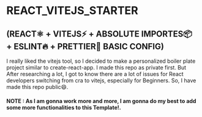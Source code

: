 # REACT_VITEJS_STARTER 
## (REACT⚛️ + VITEJS⚡️ + ABSOLUTE IMPORTES📦 + ESLINT🔥 + PRETTIER🦋 BASIC CONFIG)

I really liked the vitejs tool, so I decided to make a personalized boiler plate project similar to create-react-app.
I made this repo as private first. But After researching a lot, I got to know there are a lot of issues for React developers switching from cra to vitejs, especially for Beginners.
So, I have made this repo public😄.

#### NOTE : As I am gonna work more and more, I am gonna do my best to add some more functionalities to this Template!. 
